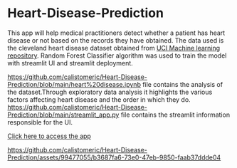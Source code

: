 # Heart-Disease-Prediction
This app will help medical practitioners detect whether a patient has heart disease or not based on the records they have obtained. The data used is the cleveland heart disease dataset obtained from [UCI Machine learning repository](https://archive.ics.uci.edu/dataset/45/heart+disease). Random Forest Classifier algorithm was used to train the model with streamlit UI and streamlit deployment.

https://github.com/calistomeric/Heart-Disease-Prediction/blob/main/heart%20disease.ipynb file contains the analysis of the dataset.Through exploratory data analysis it highlights the various factors affecting heart disease and the order in which they do.
https://github.com/calistomeric/Heart-Disease-Prediction/blob/main/streamlit_app.py file contains the streamlit information responsible for the UI.

[Click here to access the app](https://calistomeric-heart-disease-prediction-streamlit-app-bhf2po.streamlit.app/)


https://github.com/calistomeric/Heart-Disease-Prediction/assets/99477055/b3687fa6-73e0-47eb-9850-faab37ddde04





